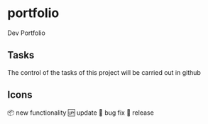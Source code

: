 # portfolio
Dev Portfolio

## Tasks

The control of the tasks of this project will be carried out in github

## Icons

:package: new functionality
:up: update
:bug: bug fix
:checkered_flag: release
